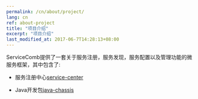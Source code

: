 ```yaml
---
permalink: /cn/about/project/
lang: cn
ref: about-project
title: "项目介绍"
excerpt: "项目介绍"
last_modified_at: 2017-06-7T14:28:13+08:00
---
```

ServiceComb提供了一套关于服务注册，服务发现，服务配置以及管理功能的微服务框架，其中包含了:

 * 服务注册中心[service-center](https://github.com/ServiceComb/service-center)

 * Java开发包[java-chassis](https://github.com/ServiceComb/java-chassis) 
